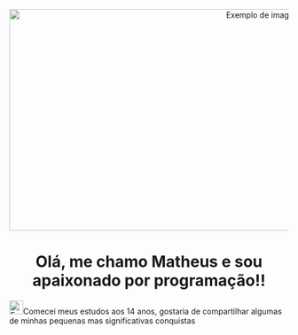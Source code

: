 <div align="center">
<img src="https://i.pinimg.com/originals/e1/74/0f/e1740f0e90d3e658958db59e42aa3e9a.gif" width="900" height="400" alt="Exemplo de imagem">
</div>
<h1 align="center"> Olá, me chamo Matheus e sou apaixonado por programação!!</h1>
<p><img src="https://cdn-icons-png.flaticon.com/512/8106/8106506.png" width="25" height="25" alt="Exemplo de imagem">Comecei meus estudos aos 14 anos, gostaria de compartilhar
  algumas de minhas pequenas mas significativas conquistas</p>


<!-- 
    pumpum silueta =https://i.pinimg.com/originals/71/7e/cd/717ecde38ebb3f954975d7a9547f9f60.gif 
    primas roxo = https://64.media.tumblr.com/3c41bdb5cbbf612f0e9f9f3cae7625ac/tumblr_oj6g64ZCEj1v8bt37o1_1280.gif

-->
